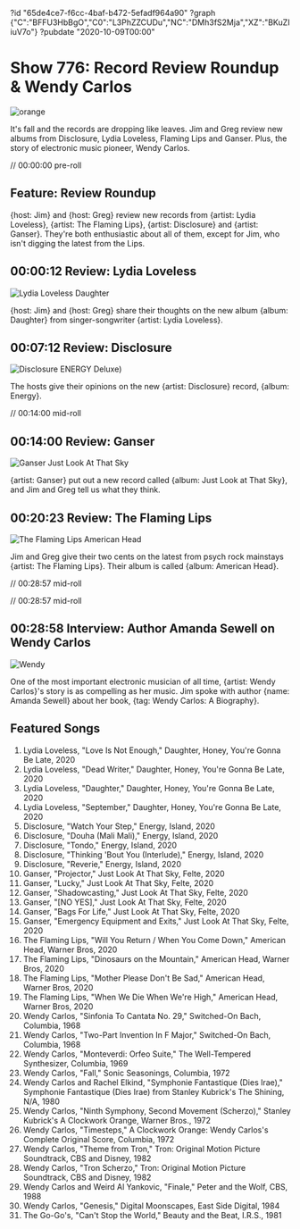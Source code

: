 ?id "65de4ce7-f6cc-4baf-b472-5efadf964a90"
?graph {"C":"BFFU3HbBgO","C0":"L3PhZZCUDu","NC":"DMh3fS2Mja","XZ":"BKuZIiuV7o"}
?pubdate "2020-10-09T00:00"
# Show 776: Record Review Roundup & Wendy Carlos


![orange](https://static.soundopinions.org/images/2020/copy.jpeg)


It's fall and the records are dropping like leaves. Jim and Greg review new albums from Disclosure, Lydia Loveless, Flaming Lips and Ganser. Plus, the story of electronic music pioneer, Wendy Carlos.


// 00:00:00 pre-roll

## Feature: Review Roundup

{host: Jim} and {host: Greg} review new records from {artist: Lydia Loveless}, {artist: The Flaming Lips}, {artist: Disclosure} and {artist: Ganser}. They're both enthusiastic about all of them, except for Jim, who isn't digging the latest from the Lips.

## 00:00:12 Review: Lydia Loveless

![Lydia Loveless Daughter](https://static.soundopinions.org/assets/776/C12.jpg)

{host: Jim} and {host: Greg} share their thoughts on the new album {album: Daughter} from singer-songwriter {artist: Lydia Loveless}.


## 00:07:12 Review: Disclosure

![Disclosure ENERGY Deluxe)](https://static.soundopinions.org/assets/776/C012.jpg)

The hosts give their opinions on the new {artist: Disclosure} record, {album: Energy}.


// 00:14:00 mid-roll 

## 00:14:00 Review: Ganser

![Ganser Just Look At That Sky](https://static.soundopinions.org/assets/776/NC1.jpg)

{artist: Ganser} put out a new record called {album: Just Look at That Sky}, and Jim and Greg tell us what they think.


## 00:20:23 Review: The Flaming Lips

![The Flaming Lips American Head](https://static.soundopinions.org/assets/776/XZ1.jpg)

Jim and Greg give their two cents on the latest from psych rock mainstays {artist: The Flaming Lips}. Their album is called {album: American Head}.


// 00:28:57 mid-roll

// 00:28:57 mid-roll

## 00:28:58 Interview: Author Amanda Sewell on Wendy Carlos

![Wendy](https://static.soundopinions.org/images/2020/01809296-6507-4ebc-a8e4-f96638725438.jpeg)

One of the most important electronic musician of all time, {artist: Wendy Carlos}'s story is as compelling as her music. Jim spoke with author {name: Amanda Sewell} about her book, {tag: Wendy Carlos: A Biography}.

## Featured Songs

1. Lydia Loveless, "Love Is Not Enough," Daughter, Honey, You're Gonna Be Late, 2020
1. Lydia Loveless, "Dead Writer," Daughter, Honey, You're Gonna Be Late, 2020
1. Lydia Loveless, "Daughter," Daughter, Honey, You're Gonna Be Late, 2020
1. Lydia Loveless, "September," Daughter, Honey, You're Gonna Be Late, 2020
1. Disclosure, "Watch Your Step," Energy, Island, 2020
1. Disclosure, "Douha (Mali Mali)," Energy, Island, 2020
1. Disclosure, "Tondo," Energy, Island, 2020
1. Disclosure, "Thinking 'Bout You (Interlude)," Energy, Island, 2020
1. Disclosure, "Reverie," Energy, Island, 2020
1. Ganser, "Projector," Just Look At That Sky, Felte, 2020
1. Ganser, "Lucky," Just Look At That Sky, Felte, 2020
1. Ganser, "Shadowcasting," Just Look At That Sky, Felte, 2020
1. Ganser, "[NO YES]," Just Look At That Sky, Felte, 2020
1. Ganser, "Bags For Life," Just Look At That Sky, Felte, 2020
1. Ganser, "Emergency Equipment and Exits," Just Look At That Sky, Felte, 2020
1. The Flaming Lips, "Will You Return / When You Come Down," American Head, Warner Bros, 2020
1. The Flaming Lips, "Dinosaurs on the Mountain," American Head, Warner Bros, 2020
1. The Flaming Lips, "Mother Please Don't Be Sad," American Head, Warner Bros, 2020
1. The Flaming Lips, "When We Die When We're High," American Head, Warner Bros, 2020
1. Wendy Carlos, "Sinfonia To Cantata No. 29," Switched-On Bach, Columbia, 1968
1. Wendy Carlos, "Two-Part Invention In F Major," Switched-On Bach, Columbia, 1968
1. Wendy Carlos, "Monteverdi: Orfeo Suite," The Well-Tempered Synthesizer, Columbia, 1969
1. Wendy Carlos, "Fall," Sonic Seasonings, Columbia, 1972
1. Wendy Carlos and Rachel Elkind, "Symphonie Fantastique (Dies Irae)," Symphonie Fantastique (Dies Irae) from Stanley Kubrick's The Shining, N/A, 1980
1. Wendy Carlos, "Ninth Symphony, Second Movement (Scherzo)," Stanley Kubrick's A Clockwork Orange, Warner Bros., 1972
1. Wendy Carlos, "Timesteps," A Clockwork Orange: Wendy Carlos's Complete Original Score, Columbia, 1972
1. Wendy Carlos, "Theme from Tron," Tron: Original Motion Picture Soundtrack, CBS and Disney, 1982
1. Wendy Carlos, "Tron Scherzo," Tron: Original Motion Picture Soundtrack, CBS and Disney, 1982
1. Wendy Carlos and Weird Al Yankovic, "Finale," Peter and the Wolf, CBS, 1988
1. Wendy Carlos, "Genesis," Digital Moonscapes, East Side Digital, 1984
1. The Go-Go's, "Can't Stop the World," Beauty and the Beat, I.R.S., 1981